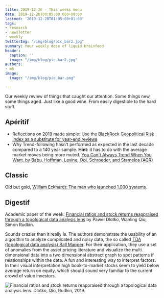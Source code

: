 ```yaml
---
title: 2019-12-20 - This weeks menu
date: 2019-12-20T00:05:00.000+00:00
lastmod: '2019-12-20T01:05:00+01:00'
tags:
- research
- newsletter
- weekly
twitterImg: "/img/blog/pic_bar2.jpg"
summary: Your weekly dose of liquid brainfood
header:
  caption: ''
  image: "/img/blog/pic_bar2.jpg"
authors:
- mh
image:
  image: "/img/blog/pic_bar.png"

---
```

Our weekly review of things that caught our attention. Some things new, some things aged. Just like a good wine. From easily digestible to the hard stuff. 

## Apéritif

* Reflections on 2019 made simple: [Use the BlackRock Geopolitical Risk Index as a substitute for year-end reviews](https://mrzepczynski.blogspot.com/2019/12/use-blackrock-geopolitical-risk-index.html)
* Why Trend-following hasn't performed as expected in the last decade compared to a 140 year sample. **Hint:** it has to do with the average market moves being more muted. [You Can't Always Trend When You Want, by Babu, Hoffman, Levine, Ooi, Schroeder, and Stamelos (AQR)](https://papers.ssrn.com/sol3/papers.cfm?abstract_id=3487134)

## Classic

Old but gold, [William Eckhardt: The man who launched 1,000 systems](http://m.futuresmag.com/2011/02/28/william-eckhardt-man-who-launched-1000-systems).

## Digestif

Academic paper of the week: [Financial ratios and stock returns reappraised through a topological
 data analysis lens](https://arxiv.org/abs/1911.10297) by Pawel Dlotko, Wanling Qiu, Simon Rudkin.

Sounds crazier than it really is. The authors demonstrate the usability of an algorithm to analyze complicated and noisy data, the so called [TDA (topological data analysis) Ball Mapper](https://arxiv.org/pdf/1901.07410.pdf). For their application, they use a set of anomalies from the asset pricing literature and visualize the multi dimensional data into a two dimensional abstract graph to spot patterns if relationships within the data. A fun and interesting way to interpret factors. In their visual interpretation high book-to-market stocks seem to yield below average return on equity, which should sound very familiar to the current crowd of value investors.

![Financial ratios and stock returns reappraised through a topological data analysis lens. Dlotko, Qiu, Rudkin, 2019.](/img/tda.jpg)